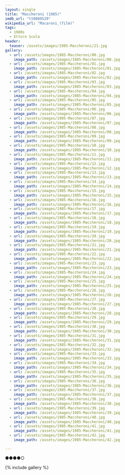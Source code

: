 ```yaml
---
layout: single
title: "Maccheroni (1985)"
imdb_url: "tt0089529"
wikipedia_url: "Macaroni_(film)"
tags:
  - 1980s 
  - Ettore Scola
header:
  teaser: /assets/images/1985-Maccheroni/21.jpg
gallery:
  - url: /assets/images/1985-Maccheroni/00.jpg
    image_path: /assets/images/1985-Maccheroni/00.jpg  
  - url: /assets/images/1985-Maccheroni/01.jpg
    image_path: /assets/images/1985-Maccheroni/01.jpg
  - url: /assets/images/1985-Maccheroni/02.jpg
    image_path: /assets/images/1985-Maccheroni/02.jpg
  - url: /assets/images/1985-Maccheroni/03.jpg
    image_path: /assets/images/1985-Maccheroni/03.jpg
  - url: /assets/images/1985-Maccheroni/04.jpg
    image_path: /assets/images/1985-Maccheroni/04.jpg
  - url: /assets/images/1985-Maccheroni/05.jpg
    image_path: /assets/images/1985-Maccheroni/05.jpg
  - url: /assets/images/1985-Maccheroni/06.jpg
    image_path: /assets/images/1985-Maccheroni/06.jpg
  - url: /assets/images/1985-Maccheroni/07.jpg
    image_path: /assets/images/1985-Maccheroni/07.jpg
  - url: /assets/images/1985-Maccheroni/08.jpg
    image_path: /assets/images/1985-Maccheroni/08.jpg
  - url: /assets/images/1985-Maccheroni/09.jpg
    image_path: /assets/images/1985-Maccheroni/09.jpg
  - url: /assets/images/1985-Maccheroni/10.jpg
    image_path: /assets/images/1985-Maccheroni/10.jpg
  - url: /assets/images/1985-Maccheroni/11.jpg
    image_path: /assets/images/1985-Maccheroni/11.jpg
  - url: /assets/images/1985-Maccheroni/12.jpg
    image_path: /assets/images/1985-Maccheroni/12.jpg
  - url: /assets/images/1985-Maccheroni/13.jpg
    image_path: /assets/images/1985-Maccheroni/13.jpg
  - url: /assets/images/1985-Maccheroni/14.jpg
    image_path: /assets/images/1985-Maccheroni/14.jpg
  - url: /assets/images/1985-Maccheroni/15.jpg
    image_path: /assets/images/1985-Maccheroni/15.jpg
  - url: /assets/images/1985-Maccheroni/16.jpg
    image_path: /assets/images/1985-Maccheroni/16.jpg
  - url: /assets/images/1985-Maccheroni/17.jpg
    image_path: /assets/images/1985-Maccheroni/17.jpg
  - url: /assets/images/1985-Maccheroni/18.jpg
    image_path: /assets/images/1985-Maccheroni/18.jpg
  - url: /assets/images/1985-Maccheroni/19.jpg
    image_path: /assets/images/1985-Maccheroni/19.jpg
  - url: /assets/images/1985-Maccheroni/20.jpg
    image_path: /assets/images/1985-Maccheroni/20.jpg
  - url: /assets/images/1985-Maccheroni/21.jpg
    image_path: /assets/images/1985-Maccheroni/21.jpg
  - url: /assets/images/1985-Maccheroni/22.jpg
    image_path: /assets/images/1985-Maccheroni/22.jpg
  - url: /assets/images/1985-Maccheroni/23.jpg
    image_path: /assets/images/1985-Maccheroni/23.jpg
  - url: /assets/images/1985-Maccheroni/24.jpg
    image_path: /assets/images/1985-Maccheroni/24.jpg
  - url: /assets/images/1985-Maccheroni/25.jpg
    image_path: /assets/images/1985-Maccheroni/25.jpg
  - url: /assets/images/1985-Maccheroni/26.jpg
    image_path: /assets/images/1985-Maccheroni/26.jpg
  - url: /assets/images/1985-Maccheroni/27.jpg
    image_path: /assets/images/1985-Maccheroni/27.jpg
  - url: /assets/images/1985-Maccheroni/28.jpg
    image_path: /assets/images/1985-Maccheroni/28.jpg
  - url: /assets/images/1985-Maccheroni/29.jpg
    image_path: /assets/images/1985-Maccheroni/29.jpg
  - url: /assets/images/1985-Maccheroni/30.jpg
    image_path: /assets/images/1985-Maccheroni/30.jpg
  - url: /assets/images/1985-Maccheroni/31.jpg
    image_path: /assets/images/1985-Maccheroni/31.jpg
  - url: /assets/images/1985-Maccheroni/32.jpg
    image_path: /assets/images/1985-Maccheroni/32.jpg
  - url: /assets/images/1985-Maccheroni/33.jpg
    image_path: /assets/images/1985-Maccheroni/33.jpg
  - url: /assets/images/1985-Maccheroni/34.jpg
    image_path: /assets/images/1985-Maccheroni/34.jpg
  - url: /assets/images/1985-Maccheroni/35.jpg
    image_path: /assets/images/1985-Maccheroni/35.jpg
  - url: /assets/images/1985-Maccheroni/36.jpg
    image_path: /assets/images/1985-Maccheroni/36.jpg
  - url: /assets/images/1985-Maccheroni/37.jpg
    image_path: /assets/images/1985-Maccheroni/37.jpg
  - url: /assets/images/1985-Maccheroni/38.jpg
    image_path: /assets/images/1985-Maccheroni/38.jpg
  - url: /assets/images/1985-Maccheroni/39.jpg
    image_path: /assets/images/1985-Maccheroni/39.jpg
  - url: /assets/images/1985-Maccheroni/40.jpg
    image_path: /assets/images/1985-Maccheroni/40.jpg
  - url: /assets/images/1985-Maccheroni/41.jpg
    image_path: /assets/images/1985-Maccheroni/41.jpg
  - url: /assets/images/1985-Maccheroni/42.jpg
    image_path: /assets/images/1985-Maccheroni/42.jpg

---
```

●●●●○

{% include gallery %}
